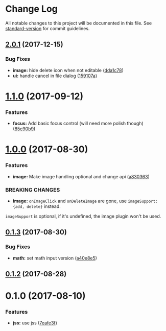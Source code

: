 # Change Log

All notable changes to this project will be documented in this file.
See [standard-version](https://github.com/conventional-changelog/standard-version) for commit guidelines.

<a name="2.0.1"></a>
## [2.0.1](https://github.com/pieelements/pie-elements/compare/@pie-libs/editable-html@1.1.0...@pie-libs/editable-html@2.0.1) (2017-12-15)


### Bug Fixes

* **image:** hide delete icon when not editable ([dda1c78](https://github.com/pieelements/pie-elements/commit/dda1c78))
* **ui:** handle cancel in file dialog ([159107a](https://github.com/pieelements/pie-elements/commit/159107a))




<a name="1.1.0"></a>
# [1.1.0](https://github.com/pieelements/pie-elements/compare/@pie-libs/editable-html@1.0.0...@pie-libs/editable-html@1.1.0) (2017-09-12)


### Features

* **focus:** Add basic focus control (will need more polish though) ([85c90b9](https://github.com/pieelements/pie-elements/commit/85c90b9))




<a name="1.0.0"></a>
# [1.0.0](https://github.com/pieelements/pie-elements/compare/@pie-libs/editable-html@0.1.3...@pie-libs/editable-html@1.0.0) (2017-08-30)


### Features

* **image:** Make image handling optional and change api ([a830363](https://github.com/pieelements/pie-elements/commit/a830363))


### BREAKING CHANGES

* **image:** `onImageClick` and `onDeleteImage` are gone, use `imageSupport: {add, delete}` instead.

`imageSupport` is optional, if it's undefined, the image plugin won't be used.




<a name="0.1.3"></a>
## [0.1.3](https://github.com/pieelements/pie-elements/compare/@pie-libs/editable-html@0.1.2...@pie-libs/editable-html@0.1.3) (2017-08-30)


### Bug Fixes

* **math:**  set math input version ([a40e8e5](https://github.com/pieelements/pie-elements/commit/a40e8e5))




<a name="0.1.2"></a>
## [0.1.2](https://github.com/pieelements/pie-elements/compare/@pie-libs/editable-html@0.1.0...@pie-libs/editable-html@0.1.2) (2017-08-28)




<a name="0.1.0"></a>
# 0.1.0 (2017-08-10)


### Features

* **jss:** use jss ([7eafe3f](https://github.com/pieelements/pie-elements/commit/7eafe3f))
